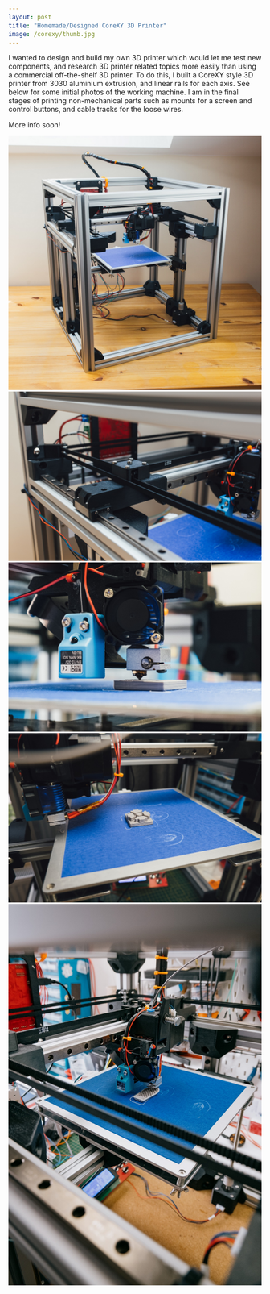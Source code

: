 ```yaml
---
layout: post
title: "Homemade/Designed CoreXY 3D Printer"
image: /corexy/thumb.jpg
---
```


I wanted to design and build my own 3D printer which would let me test new components, and research 3D printer related topics more easily than using a commercial off-the-shelf 3D printer. To do this, I built a CoreXY style 3D printer from 3030 aluminium extrusion, and linear rails for each axis. See below for some initial photos of the working machine. I am in the final stages of printing non-mechanical parts such as mounts for a screen and control buttons, and cable tracks for the loose wires.

More info soon!

<img src="/corexy/iso_1.jpg" alt="" class="inline">
<img src="/corexy/y_1.jpg" alt="" class="inline">
<img src="/corexy/macro_1.jpg" alt="" class="inline">
<img src="/corexy/bed_1.jpg" alt="" class="inline">
<img src="/corexy/through_1.jpg" alt="" class="inline">

